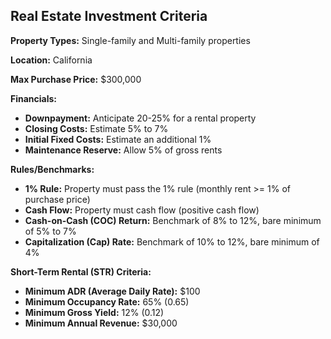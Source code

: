 ## Real Estate Investment Criteria

**Property Types:** Single-family and Multi-family properties

**Location:** California

**Max Purchase Price:** $300,000

**Financials:**
*   **Downpayment:** Anticipate 20-25% for a rental property
*   **Closing Costs:** Estimate 5% to 7%
*   **Initial Fixed Costs:** Estimate an additional 1%
*   **Maintenance Reserve:** Allow 5% of gross rents

**Rules/Benchmarks:**
*   **1% Rule:** Property must pass the 1% rule (monthly rent >= 1% of purchase price)
*   **Cash Flow:** Property must cash flow (positive cash flow)
*   **Cash-on-Cash (COC) Return:** Benchmark of 8% to 12%, bare minimum of 5% to 7%
*   **Capitalization (Cap) Rate:** Benchmark of 10% to 12%, bare minimum of 4%

**Short-Term Rental (STR) Criteria:**
*   **Minimum ADR (Average Daily Rate):** $100
*   **Minimum Occupancy Rate:** 65% (0.65)
*   **Minimum Gross Yield:** 12% (0.12)
*   **Minimum Annual Revenue:** $30,000
